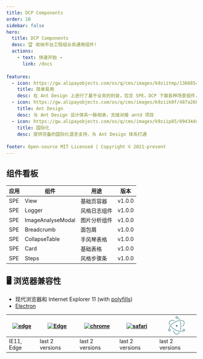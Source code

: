 ```yaml
---
title: DCP Components
order: 10
sidebar: false
hero:
  title: DCP Components
  desc: 🏆 收纳平台工程组业务通用组件!
  actions:
    - text: 快速开始 →
      link: /docs

features:
  - icon: https://gw.alipayobjects.com/os/q/cms/images/k9ziitmp/13668549-b393-42a2-97c3-a6365ba87ac2_w96_h96.png
    title: 简单易用
    desc: 在 Ant Design 上进行了基于业务的封装，包含 SPE，DCP 下面各种场景组件，更加易用
  - icon: https://gw.alipayobjects.com/os/q/cms/images/k9ziik0f/487a2685-8f68-4c34-824f-e34c171d0dfd_w96_h96.png
    title: Ant Design
    desc: 与 Ant Design 设计体系一脉相承，无缝对接 antd 项目
  - icon: https://gw.alipayobjects.com/os/q/cms/images/k9ziip85/89434dcf-5f1d-4362-9ce0-ab8012a85924_w96_h96.png
    title: 国际化
    desc: 提供完备的国际化语言支持，与 Ant Design 体系打通

footer: Open-source MIT Licensed | Copyright © 2021-present
---
```


## 组件看板

| 应用 | 组件              | 用途         | 版本   |
| ---- | ----------------- | ------------ | ------ |
| SPE  | View              | 基础页容器   | v1.0.0 |
| SPE  | Logger            | 风格日志组件 | v1.0.0 |
| SPE  | ImageAnalyseModal | 图片分析组件 | v1.0.0 |
| SPE  | Breadcrumb        | 面包屑       | v1.0.0 |
| SPE  | CollapseTable     | 手风琴表格   | v1.0.0 |
| SPE  | Card              | 基础表格     | v1.0.0 |
| SPE  | Steps             | 风格步骤条   | v1.0.0 |

## 🖥 浏览器兼容性

- 现代浏览器和 Internet Explorer 11 (with [polyfills](https://stackoverflow.com/questions/57020976/polyfills-in-2019-for-ie11))
- [Electron](https://www.electronjs.org/)

| [![edge](https://raw.githubusercontent.com/alrra/browser-logos/master/src/edge/edge_48x48.png)](http://godban.github.io/browsers-support-badges/) | [![Edge](https://raw.githubusercontent.com/alrra/browser-logos/master/src/firefox/firefox_48x48.png)](http://godban.github.io/browsers-support-badges/) | [![chrome](https://raw.githubusercontent.com/alrra/browser-logos/master/src/chrome/chrome_48x48.png)](http://godban.github.io/browsers-support-badges/) | [![safari](https://raw.githubusercontent.com/alrra/browser-logos/master/src/safari/safari_48x48.png)](http://godban.github.io/browsers-support-badges/) | [![electron_48x48](https://raw.githubusercontent.com/alrra/browser-logos/master/src/electron/electron_48x48.png)](http://godban.github.io/browsers-support-badges/) |
| --- | --- | --- | --- | --- |
| IE11, Edge | last 2 versions | last 2 versions | last 2 versions | last 2 versions |
